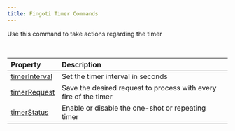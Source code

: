 ```yaml
---
title: Fingoti Timer Commands
---
```


Use this command to take actions regarding the timer

&nbsp;

| Property | Description |
| :--- | :--- |
| [timerInterval](03-Protocol/08-Timer/01-timerInterval.md) | Set the timer interval in seconds |
| [timerRequest](03-Protocol/08-Timer/02-timerRequest.md) | Save the desired request to process with every fire of the timer |
| [timerStatus](03-Protocol/08-Timer/03-timerStatus.md) | Enable or disable the one-shot or repeating timer |